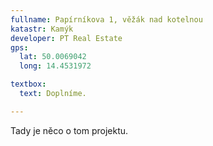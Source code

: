 ```yaml
---
fullname: Papírníkova 1, věžák nad kotelnou
katastr: Kamýk
developer: PT Real Estate
gps:
  lat: 50.0069042
  long: 14.4531972

textbox:
  text: Doplníme.

---
```


Tady je něco o tom projektu.